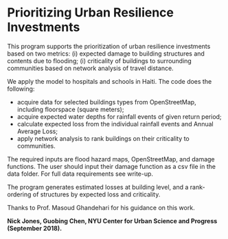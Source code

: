 # Prioritizing Urban Resilience Investments


This program supports the prioritization of urban resilience investments based on two metrics:
(i) expected damage to building structures and contents due to flooding;
(i) criticality of buildings to surrounding communities based on network analysis of travel distance. 

We apply the model to hospitals and schools in Haiti. The code does the following:
* acquire data for selected buildings types from OpenStreetMap, including floorspace (square meters);
* acquire expected water depths for rainfall events of given return period;
* calculate expected loss from the individual rainfall events and Annual Average Loss;
* apply network analysis to rank buildings on their criticality to communities.

The required inputs are flood hazard maps, OpenStreetMap, and damage functions. The user should input their damage function as a csv file in the data folder. For full data requirements see write-up.

The program generates estimated losses at building level, and a rank-ordering of structures by expected loss and criticality.

Thanks to Prof. Masoud Ghandehari for his guidance on this work.

**Nick Jones, Guobing Chen, NYU Center for Urban Science and Progress (September 2018).**
